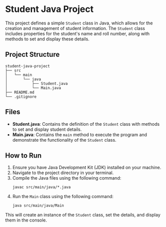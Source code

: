 # Student Java Project

This project defines a simple `Student` class in Java, which allows for the creation and management of student information. The `Student` class includes properties for the student's name and roll number, along with methods to set and display these details.

## Project Structure

```
student-java-project
├── src
│   └── main
│       └── java
│           ├── Student.java
│           └── Main.java
├── README.md
└── .gitignore
```

## Files

- **Student.java**: Contains the definition of the `Student` class with methods to set and display student details.
- **Main.java**: Contains the `main` method to execute the program and demonstrate the functionality of the `Student` class.

## How to Run

1. Ensure you have Java Development Kit (JDK) installed on your machine.
2. Navigate to the project directory in your terminal.
3. Compile the Java files using the following command:
   ```
   javac src/main/java/*.java
   ```
4. Run the `Main` class using the following command:
   ```
   java src/main/java/Main
   ```

This will create an instance of the `Student` class, set the details, and display them in the console.